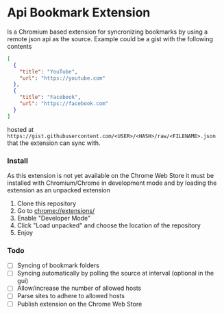 # Api Bookmark Extension

Is a Chromium based extension for syncronizing bookmarks by using a remote json api as the source. Example could be a gist with the following contents

```json
[
  {
    "title": "YouTube",
    "url": "https://youtube.com"
  },
  {
    "title": "Facebook",
    "url": "https://facebook.com"
  }
]
```

hosted at `https://gist.githubusercontent.com/<USER>/<HASH>/raw/<FILENAME>.json` that the extension can sync with.

### Install

As this extension is not yet available on the Chrome Web Store it must be installed with Chromium/Chrome in development mode and by loading the extension as an unpacked extension

1. Clone this repository
2. Go to [chrome://extensions/](chrome://extensions/)
3. Enable "Developer Mode"
4. Click "Load unpacked" and choose the location of the repository
5. Enjoy

### Todo

- [ ] Syncing of bookmark folders
- [ ] Syncing automatically by polling the source at interval (optional in the gui)
- [ ] Allow/increase the number of allowed hosts
- [ ] Parse sites to adhere to allowed hosts
- [ ] Publish extension on the Chrome Web Store
